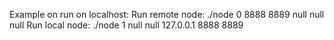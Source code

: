 Example on run on localhost:
Run remote node: ./node 0 8888 8889 null null null
Run local node: ./node 1 null null 127.0.0.1 8888 8889